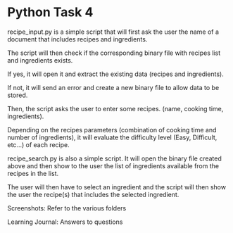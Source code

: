# Python Task 4

recipe_input.py is a simple script that will first ask the user the name of a document that includes recipes and ingredients.

The script will then check if the corresponding binary file with recipes list and ingredients exists.

If yes, it will open it and extract the existing data (recipes and ingredients).

If not, it will send an error and create a new binary file to allow data to be stored.

Then, the script asks the user to enter some recipes. (name, cooking time, ingredients).

Depending on the recipes parameters (combination of cooking time and number of ingredients), it will evaluate the difficulty level (Easy, Difficult, etc...) of each recipe.

recipe_search.py is also a simple script. It will open the binary file created above and then show to the user the list of ingredients available from the recipes in the list.

The user will then have to select an ingredient and the script will then show the user the recipe(s) that includes the selected ingredient.

Screenshots: Refer to the various folders

Learning Journal: Answers to questions
